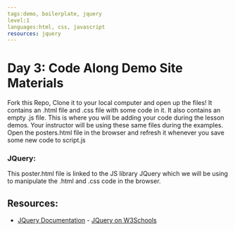```yaml
---
tags:demo, boilerplate, jquery
level:1
languages:html, css, javascript
resources: jquery
---
```


# Day 3: Code Along Demo Site Materials

Fork this Repo, Clone it to your local computer and open up the files! It contains an .html file and .css file with some code in it. It also contains an empty .js file. This is where you will be adding your code during the lesson demos. Your instructor will be using these same files during the examples. Open the posters.html file in the browser and refresh it whenever you save some new code to script.js

### JQuery:

This poster.html file is linked to the JS library JQuery which we will be using to manipulate the .html and .css code in the browser.

## Resources:

* [JQuery Documentation](https://api.jquery.com/) - [JQuery on W3Schools](http://www.w3schools.com/jquery/jquery_ref_selectors.asp3)
